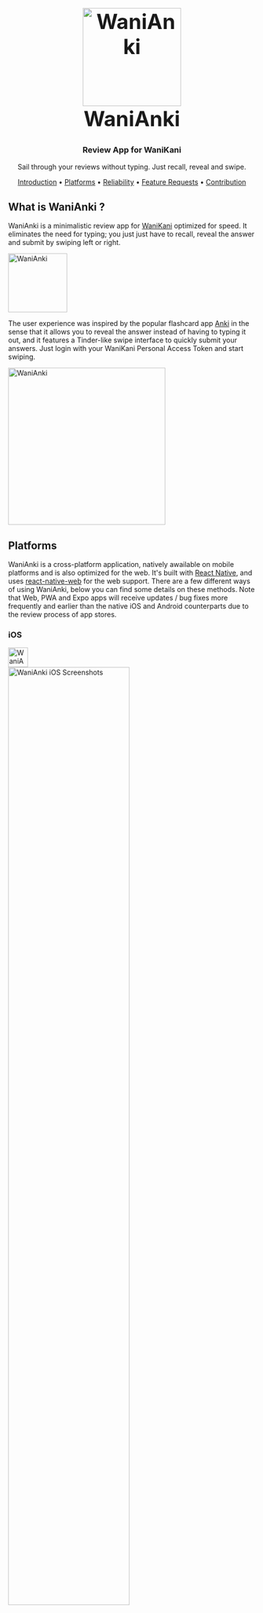 <h1 align="center" style="font-size: 42px; font-weight: bolder;">
  <a href="https://wanianki.com">
    <img src="https://user-images.githubusercontent.com/2817993/81977026-18fd3500-9632-11ea-9145-07634e3544c1.png" alt="WaniAnki" width="200">
  </a>
  <div>
    WaniAnki
  </div>
</h1>

<h3 align="center">Review App for WaniKani</h3>

<p align="center">Sail through your reviews without typing. Just recall, reveal and swipe.</p>

<p align="center">
  <a href="#what-is-wanianki">Introduction</a> •
  <a href="#platforms">Platforms</a> •
  <a href="#reliability">Reliability</a> •
  <a href="#feature-requests">Feature Requests</a> •
  <a href="#contribution">Contribution</a>
</p>


## What is WaniAnki ?

WaniAnki is a minimalistic review app for [WaniKani](https://www.wanikani.com/) optimized for speed. It eliminates the need for typing; you just just have to recall, reveal the answer and submit by swiping left or right.

<img src="https://user-images.githubusercontent.com/2817993/82143706-81286280-984e-11ea-9336-b982002f6d80.gif" width="120" alt="WaniAnki"> 

The user experience was inspired by the popular flashcard app [Anki](https://ankiweb.net/) in the sense that it allows you to reveal the answer instead of having to typing it out, and it features a Tinder-like swipe interface to quickly submit your answers. Just login with your WaniKani Personal Access Token and start swiping.

<img src="https://user-images.githubusercontent.com/2817993/82143183-9a2f1480-984a-11ea-8a7f-976694aaa0ca.png" width="320" alt="WaniAnki">


## Platforms

WaniAnki is a cross-platform application, natively awailable on mobile platforms and is also optimized for the web. It's built with [React Native](https://reactnative.dev/), and uses [react-native-web](https://github.com/necolas/react-native-web) for the web support. There are a few different ways of using WaniAnki, below you can find some details on these methods. Note that Web, PWA and Expo apps will receive updates / bug fixes more frequently and earlier than the native iOS and Android counterparts due to the review process of app stores.

### iOS

<a href="#">
  <img src="https://user-images.githubusercontent.com/2817993/82145767-ea11d980-9852-11ea-8880-704240dcbeae.png" height="40" alt="WaniAnki App Store">
  <br />
  <img src="https://user-images.githubusercontent.com/2817993/82147983-1b41d800-985a-11ea-9e91-1321b85af125.png" width="70%" alt="WaniAnki iOS Screenshots">
</a>

### Android

<a href="#">
  <img src="https://user-images.githubusercontent.com/2817993/82146513-8dfb8500-9853-11ea-9769-bb2f81a1afe1.png" height="40" alt="WaniAnki Google Play">
  <br />
  <img src="https://user-images.githubusercontent.com/2817993/82147988-25fc6d00-985a-11ea-8b7c-e9dc02fddb1f.png" width="70%" alt="WaniAnki Android Screenshots">
</a>

### Web / Mobile Web

WaniAnki not only supports the web platform, it is optimized for the desktop experience. You can do your reviews using only your keyboard, space to reveal the answer and arrow keys to submit the answer instead of the swipe gestures (although gestures are still supported for for touch screen devices using the web app). WaniAnki also supports the mobile web. You can go to [wanianki.com](wanianki.com) on your mobile browser and have a decent review experience (however native apps offers a much superior experience and are recommended).

<a href="https://wanianki.com">
  <img src="https://user-images.githubusercontent.com/2817993/82147198-bc2e9400-9856-11ea-984b-629e7df1b4a8.png" height="40" alt="WaniAnki Web">
  <br />
  <img src="https://user-images.githubusercontent.com/2817993/82148778-8ccf5580-985d-11ea-95f4-ed207ea4fc1e.png" width="70%" alt="WaniAnki Web Screenshot">
  
</a>

### Progressive Web App (PWA)

Wanianki.com features PWA support, so you can install it and use it like a desktop application. [Here's](https://support.google.com/chrome/answer/9658361) a guide on how to install / uninstall PWA's apps on Chrome, and note that most major browsers have support for PWA's.

<img width="200" alt="WaniAnki PWA Dock" src="https://user-images.githubusercontent.com/2817993/82148898-b7211300-985d-11ea-938a-1feba5ccb41b.png">

### Expo

If for whatever reason you're unable to download the native mobile apps but still prefer a have a native mobile experience, you can use WaniAnki through Expo. You can go to [https://expo.io/@oguzgelal/wanianki](https://expo.io/@oguzgelal/wanianki) or scan the QR code below to get started.

<a href="https://wanianki.com">
  <img src="https://user-images.githubusercontent.com/2817993/82147800-ef722280-9858-11ea-9e9d-ae6413ebaa68.png" height="80" alt="WaniAnki Expo QR Code">
</a>

## Reliab

### Feedback

### Feature Requests

### Contribution

### Mentions

Our preview images were created using 'Previewed' at https://previewed.app